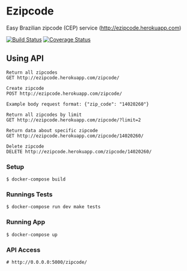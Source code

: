 Ezipcode
====

Easy Brazilian zipcode (CEP) service (http://ezipcode.herokuapp.com)

[![Build Status](https://travis-ci.org/jairojair/ezipcode.svg?branch=dev)](https://travis-ci.org/jairojair/ezipcode)
[![Coverage Status](https://coveralls.io/repos/github/jairojair/ezipcode/badge.svg?branch=dev)](https://coveralls.io/github/jairojair/ezipcode?branch=dev)


## Using API

	Return all zipcodes 
	GET http://ezipcode.herokuapp.com/zipcode/

	Create zipcode 
	POST http://ezipcode.herokuapp.com/zipcode/

	Example body request format: {"zip_code": "14020260"}

	Return all zipcodes by limit
	GET http://ezipcode.herokuapp.com/zipcode/?limit=2

	Return data about specific zipcode
	GET http://ezipcode.herokuapp.com/zipcode/14020260/

	Delete zipcode 
	DELETE http://ezipcode.herokuapp.com/zipcode/14020260/ 


### Setup
	$ docker-compose build

### Runnings Tests
	$ docker-compose run dev make tests

### Running App
	$ docker-compose up

### API Access
	# http://0.0.0.0:5000/zipcode/
